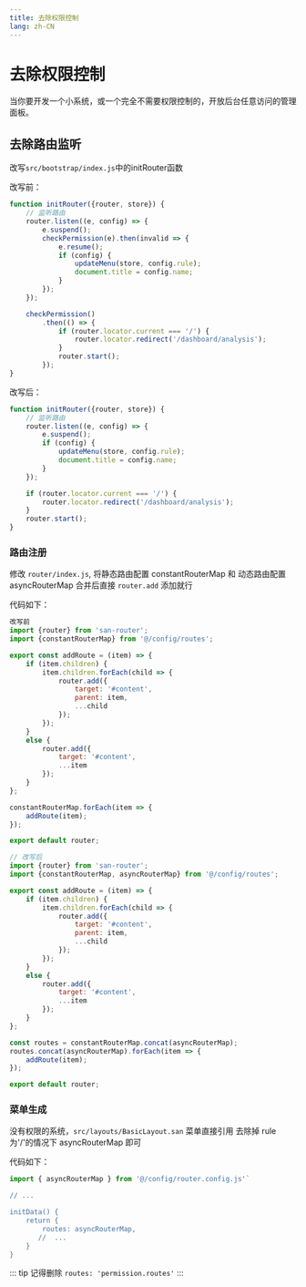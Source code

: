 ```yaml
---
title: 去除权限控制
lang: zh-CN
---
```

# 去除权限控制

当你要开发一个小系统，或一个完全不需要权限控制的，开放后台任意访问的管理面板。

## 去除路由监听 

改写`src/bootstrap/index.js`中的initRouter函数

改写前：
```js
function initRouter({router, store}) {
    // 监听路由
    router.listen((e, config) => {
        e.suspend();
        checkPermission(e).then(invalid => {
            e.resume();
            if (config) {
                updateMenu(store, config.rule);
                document.title = config.name;
            }
        });
    });

    checkPermission()
        .then(() => {
            if (router.locator.current === '/') {
                router.locator.redirect('/dashboard/analysis');
            }
            router.start();
        });
}
```

改写后：
```js
function initRouter({router, store}) {
    // 监听路由
    router.listen((e, config) => {
        e.suspend();
        if (config) {
            updateMenu(store, config.rule);
            document.title = config.name;
        }
    });

    if (router.locator.current === '/') {
        router.locator.redirect('/dashboard/analysis');
    }
    router.start();
}
```


### 路由注册

修改 `router/index.js`,  将静态路由配置 constantRouterMap 和 动态路由配置 asyncRouterMap 合并后直接 `router.add` 添加就行

代码如下：
```js
改写前
import {router} from 'san-router';
import {constantRouterMap} from '@/config/routes';

export const addRoute = (item) => {
    if (item.children) {
        item.children.forEach(child => {
            router.add({
                target: '#content',
                parent: item,
                ...child
            });
        });
    }
    else {
        router.add({
            target: '#content',
            ...item
        });
    }
};

constantRouterMap.forEach(item => {
    addRoute(item);
});

export default router;
```

```js
// 改写后
import {router} from 'san-router';
import {constantRouterMap, asyncRouterMap} from '@/config/routes';

export const addRoute = (item) => {
    if (item.children) {
        item.children.forEach(child => {
            router.add({
                target: '#content',
                parent: item,
                ...child
            });
        });
    }
    else {
        router.add({
            target: '#content',
            ...item
        });
    }
};

const routes = constantRouterMap.concat(asyncRouterMap);
routes.concat(asyncRouterMap).forEach(item => {
    addRoute(item);
});

export default router;
```

### 菜单生成

没有权限的系统，`src/layouts/BasicLayout.san` 菜单直接引用 去除掉 rule为'/'的情况下 asyncRouterMap 即可

代码如下：
```js
import { asyncRouterMap } from '@/config/router.config.js'`

// ...

initData() {
    return {
        routes: asyncRouterMap,
       //  ...
    }
}
```

::: tip
记得删除 `routes: 'permission.routes'`
:::
